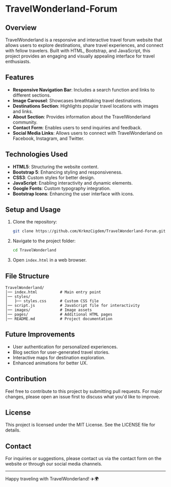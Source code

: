 # TravelWonderland-Forum

## Overview
TravelWonderland is a responsive and interactive travel forum website that allows users to explore destinations, share travel experiences, and connect with fellow travelers. Built with HTML, Bootstrap, and JavaScript, this project provides an engaging and visually appealing interface for travel enthusiasts.

## Features
- **Responsive Navigation Bar**: Includes a search function and links to different sections.
- **Image Carousel**: Showcases breathtaking travel destinations.
- **Destinations Section**: Highlights popular travel locations with images and links.
- **About Section**: Provides information about the TravelWonderland community.
- **Contact Form**: Enables users to send inquiries and feedback.
- **Social Media Links**: Allows users to connect with TravelWonderland on Facebook, Instagram, and Twitter.

## Technologies Used
- **HTML5**: Structuring the website content.
- **Bootstrap 5**: Enhancing styling and responsiveness.
- **CSS3**: Custom styles for better design.
- **JavaScript**: Enabling interactivity and dynamic elements.
- **Google Fonts**: Custom typography integration.
- **Bootstrap Icons**: Enhancing the user interface with icons.

## Setup and Usage
1. Clone the repository:
   ```sh
   git clone https://github.com/KrkmzCigdem/TravelWonderland-Forum.git
   ```
2. Navigate to the project folder:
   ```sh
   cd TravelWonderland
   ```
3. Open `index.html` in a web browser.

## File Structure
```
TravelWonderland/
│── index.html          # Main entry point
│── styles/
│   ├── styles.css      # Custom CSS file
│── script.js           # JavaScript file for interactivity
│── images/             # Image assets
│── pages/              # Additional HTML pages
│── README.md           # Project documentation
```

## Future Improvements
- User authentication for personalized experiences.
- Blog section for user-generated travel stories.
- Interactive maps for destination exploration.
- Enhanced animations for better UX.

## Contribution
Feel free to contribute to this project by submitting pull requests. For major changes, please open an issue first to discuss what you'd like to improve.

## License
This project is licensed under the MIT License. See the LICENSE file for details.

## Contact
For inquiries or suggestions, please contact us via the contact form on the website or through our social media channels.

---
Happy traveling with TravelWonderland! ✈️🌍

